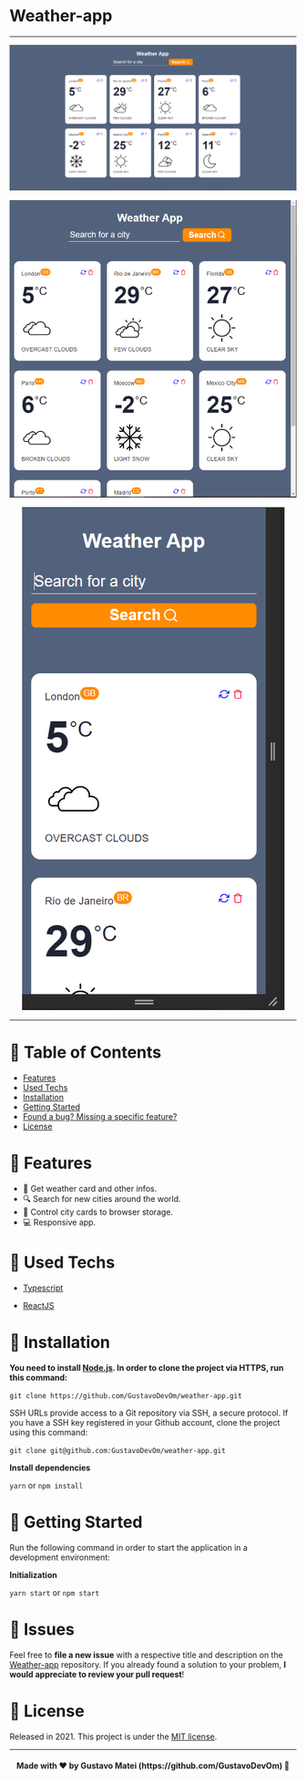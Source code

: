 # Weather-app

---

<p align="center"><img src=".github/web.png?raw=true"/></p>
<p align="center"><img src=".github/tablet.png?raw=true"/></p>
<p align="center"><img src=".github/mobile.png?raw=true"/></p>

---

# :pushpin: Table of Contents

* [Features](#link-features)
* [Used Techs](#rocket-used-techs)
* [Installation](#construction_worker-installation)
* [Getting Started](#checkered_flag-getting-started)
* [Found a bug? Missing a specific feature?](#hammer-issues)
* [License](#book-license)


# :link: Features

* 📝 Get weather card and other infos.
* 🔍 Search for new cities around the world.
* 💾 Control city cards to browser storage.
* 💻 Responsive app.

# :rocket: Used Techs

* <a href="https://www.typescriptlang.org/">Typescript</a>

* <a href="https://reactjs.org/">ReactJS</a>

# :construction_worker: Installation

**You need to install [Node.js](https://nodejs.org/en/download/). In order to clone the project via HTTPS, run this command:**

```git clone https://github.com/GustavoDevOm/weather-app.git```

SSH URLs provide access to a Git repository via SSH, a secure protocol. If you have a SSH key registered in your Github account, clone the project using this command:

```git clone git@github.com:GustavoDevOm/weather-app.git```

**Install dependencies**

```yarn``` or ```npm install```

# :checkered_flag: Getting Started

Run the following command in order to start the application in a development environment:

**Initialization**

```yarn start``` or ```npm start```

# :hammer: Issues

Feel free to **file a new issue** with a respective title and description on the [Weather-app](https://github.com/GustavoDevOm/weather-app/issues) repository. If you already found a solution to your problem, **I would appreciate to review your pull request**!

# :book: License

Released in 2021.
This project is under the [MIT license](LICENSE.md).

---

<h4 align="center">
  Made with ❤️ by Gustavo Matei (https://github.com/GustavoDevOm) 🚀
</h4>
